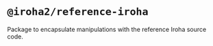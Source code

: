 # `@iroha2/reference-iroha`

Package to encapsulate manipulations with the reference Iroha source code.
